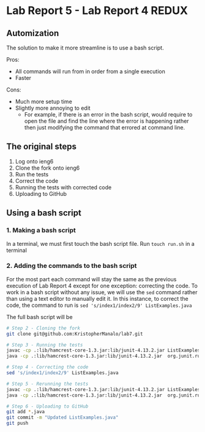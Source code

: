 # Lab Report 5 - Lab Report 4 REDUX
## Automization
The solution to make it more streamline is to use a bash script.

Pros:
- All commands will run from in order from a single execution
- Faster

Cons:
- Much more setup time
- Slightly more annoying to edit
    - For example, if there is an error in the bash script, would require to open the file and find the line where the error is happening rather then just modifying the command that errored at command line.
## The original steps
1. Log onto ieng6
2. Clone the fork onto ieng6
3. Run the tests
4. Correct the code
5. Running the tests with corrected code
6. Uploading to GitHub
## Using a bash script
### 1. Making a bash script
In a terminal, we must first touch the bash script file.
Run `touch run.sh` in a terminal
### 2. Adding the commands to the bash script
For the most part each command will stay the same as the previous execution of Lab Report 4 except for one exception: correcting the code.
To work in a bash script without any issue, we will use the `sed` command rather than using a text editor to manually edit it. In this instance, to correct the code, the command to run is `sed 's/index1/index2/9' ListExamples.java`

The full bash script will be
```bash
# Step 2 - Cloning the fork
git clone git@github.com:KristopherManalo/lab7.git

# Step 3 - Running the tests
javac -cp .:lib/hamcrest-core-1.3.jar:lib/junit-4.13.2.jar ListExamples.java ListExamplesTests.java
java -cp .:lib/hamcrest-core-1.3.jar:lib/junit-4.13.2.jar  org.junit.runner.JUnitCore ListExamplesTests

# Step 4 - Correcting the code
sed 's/index1/index2/9' ListExamples.java

# Step 5 - Rerunning the tests
javac -cp .:lib/hamcrest-core-1.3.jar:lib/junit-4.13.2.jar ListExamples.java ListExamplesTests.java
java -cp .:lib/hamcrest-core-1.3.jar:lib/junit-4.13.2.jar  org.junit.runner.JUnitCore ListExamplesTests

# Step 6 - Uploading to GitHub
git add *.java
git commit -m "Updated ListExamples.java"
git push
```
